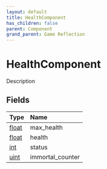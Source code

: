```yaml
---
layout: default
title: HealthComponent
has_children: false
parent: Component
grand_parent: Game Reflection
---
```

# HealthComponent
Description 

## Fields
| Type | Name |
|:-------------|:--------------|
| [float](/game-reflection/components/float.md) | max_health |
| [float](/game-reflection/components/float.md) | health |
| [int](/game-reflection/enums/int.md) | status |
| [uint](/game-reflection/components/uint.md) | immortal_counter |
